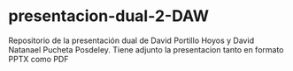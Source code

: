# presentacion-dual-2-DAW

Repositorio de la presentación dual de David Portillo Hoyos y David Natanael Pucheta Posdeley.
Tiene adjunto la presentacion tanto en formato PPTX como PDF
